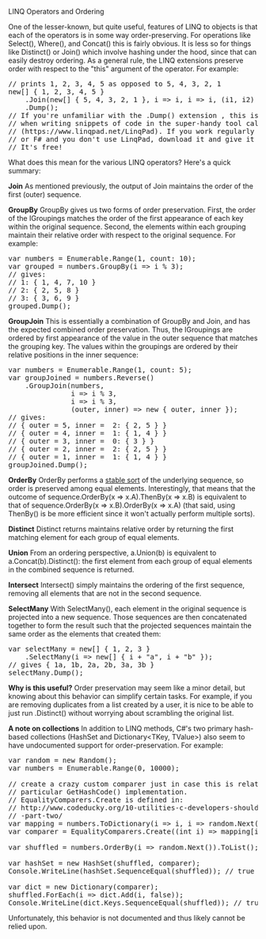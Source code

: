 LINQ Operators and Ordering

One of the lesser-known, but quite useful, features of LINQ to objects is that each of the operators is in some way order-preserving. For operations like Select(), Where(), and Concat() this is fairly obvious. It is less so for things like Distinct() or Join() which involve hashing under the hood, since that can easily destroy ordering. As a general rule, the LINQ extensions preserve order with respect to the "this" argument of the operator. For example:

<pre>
// prints 1, 2, 3, 4, 5 as opposed to 5, 4, 3, 2, 1
new[] { 1, 2, 3, 4, 5 }
    .Join(new[] { 5, 4, 3, 2, 1 }, i => i, i => i, (i1, i2) => i1)
    .Dump();
// If you're unfamiliar with the .Dump() extension , this is available 
// when writing snippets of code in the super-handy tool called LinqPad
// (https://www.linqpad.net/LinqPad). If you work regularly with C#, VB,
// or F# and you don't use LinqPad, download it and give it a try. 
// It's free!
</pre>

What does this mean for the various LINQ operators? Here's a quick summary:

<strong>Join</strong>
As mentioned previously, the output of Join maintains the order of the first (outer) sequence.

<strong>GroupBy</strong>
GroupBy gives us two forms of order preservation. First, the order of the IGroupings matches the order of the first appearance of each key within the original sequence. Second, the elements within each grouping maintain their relative order with respect to the original sequence. For example:

<pre>
var numbers = Enumerable.Range(1, count: 10);
var grouped = numbers.GroupBy(i => i % 3);
// gives:
// 1: { 1, 4, 7, 10 }
// 2: { 2, 5, 8 }
// 3: { 3, 6, 9 }
grouped.Dump();
</pre>

<strong>GroupJoin</strong>
This is essentially a combination of GroupBy and Join, and has the expected combined order preservation. Thus, the IGroupings are ordered by first appearance of the value in the outer sequence that matches the grouping key. The values within the groupings are ordered by their relative positions in the inner sequence:

<pre>
var numbers = Enumerable.Range(1, count: 5);
var groupJoined = numbers.Reverse()
    .GroupJoin(numbers, 
               i => i % 3, 
               i => i % 3, 
               (outer, inner) => new { outer, inner });
// gives:
// { outer = 5, inner =  2: { 2, 5 } }
// { outer = 4, inner =  1: { 1, 4 } } 
// { outer = 3, inner =  0: { 3 } }
// { outer = 2, inner =  2: { 2, 5 } }
// { outer = 1, inner =  1: { 1, 4 } }
groupJoined.Dump();
</pre>

<strong>OrderBy</strong>
OrderBy performs a <a href="http://en.wikipedia.org/wiki/Category:Stable_sorts">stable sort</a> of the underlying sequence, so order is preserved among equal elements. Interestingly, that means that the outcome of sequence.OrderBy(x => x.A).ThenBy(x => x.B) is equivalent to that of sequence.OrderBy(x => x.B).OrderBy(x => x.A) (that said, using ThenBy() is be more efficient since it won't actually perform multiple sorts).

<strong>Distinct</strong>
Distinct returns maintains relative order by returning the first matching element for each group of equal elements.

<strong>Union</strong>
From an ordering perspective, a.Union(b) is equivalent to a.Concat(b).Distinct(): the first element from each group of equal elements in the combined sequence is returned.

<strong>Intersect</strong>
Intersect() simply maintains the ordering of the first sequence, removing all elements that are not in the second sequence.

<strong>SelectMany</strong>
With SelectMany(), each element in the original sequence is projected into a new sequence. Those sequences are then concatenated together to form the result such that the projected sequences maintain the same order as the elements that created them:

<pre>
var selectMany = new[] { 1, 2, 3 }
    .SelectMany(i => new[] { i + "a", i + "b" });
// gives { 1a, 1b, 2a, 2b, 3a, 3b }
selectMany.Dump();
</pre>

<strong>Why is this useful?</strong>
Order preservation may seem like a minor detail, but knowing about this behavior can simplify certain tasks. For example, if you are removing duplicates from a list created by a user, it is nice to be able to just run .Distinct() without worrying about scrambling the original list.

<strong>A note on collections</strong>
In addition to LINQ methods, C#'s two primary hash-based collections (HashSet<T> and Dictionary<TKey, TValue>) also seem to have undocumented support for order-preservation. For example:

<pre>
var random = new Random();
var numbers = Enumerable.Range(0, 10000);

// create a crazy custom comparer just in case this is related to a 
// particular GetHashCode() implementation.
// EqualityComparers.Create is defined in:
// http://www.codeducky.org/10-utilities-c-developers-should-know
// -part-two/
var mapping = numbers.ToDictionary(i => i, i => random.Next());
var comparer = EqualityComparers.Create((int i) => mapping[i]);

var shuffled = numbers.OrderBy(i => random.Next()).ToList();

var hashSet = new HashSet<int>(shuffled, comparer);
Console.WriteLine(hashSet.SequenceEqual(shuffled)); // true

var dict = new Dictionary<int, bool>(comparer);
shuffled.ForEach(i => dict.Add(i, false));
Console.WriteLine(dict.Keys.SequenceEqual(shuffled)); // true
</pre>

Unfortunately, this behavior is not documented and thus likely cannot be relied upon.
